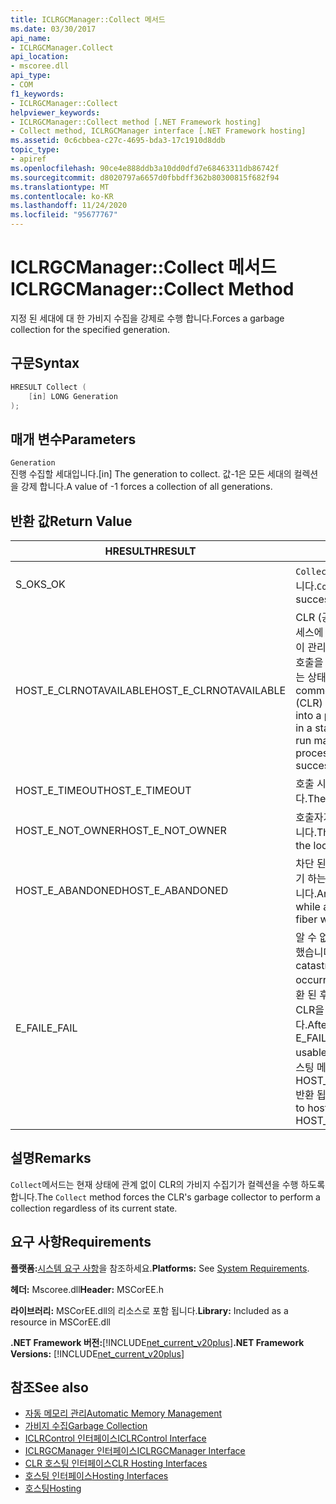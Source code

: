 ```yaml
---
title: ICLRGCManager::Collect 메서드
ms.date: 03/30/2017
api_name:
- ICLRGCManager.Collect
api_location:
- mscoree.dll
api_type:
- COM
f1_keywords:
- ICLRGCManager::Collect
helpviewer_keywords:
- ICLRGCManager::Collect method [.NET Framework hosting]
- Collect method, ICLRGCManager interface [.NET Framework hosting]
ms.assetid: 0c6cbbea-c27c-4695-bda3-17c1910d8ddb
topic_type:
- apiref
ms.openlocfilehash: 90ce4e888ddb3a10dd0dfd7e68463311db86742f
ms.sourcegitcommit: d8020797a6657d0fbbdff362b80300815f682f94
ms.translationtype: MT
ms.contentlocale: ko-KR
ms.lasthandoff: 11/24/2020
ms.locfileid: "95677767"
---
```

# <a name="iclrgcmanagercollect-method"></a><span data-ttu-id="06883-102">ICLRGCManager::Collect 메서드</span><span class="sxs-lookup"><span data-stu-id="06883-102">ICLRGCManager::Collect Method</span></span>

<span data-ttu-id="06883-103">지정 된 세대에 대 한 가비지 수집을 강제로 수행 합니다.</span><span class="sxs-lookup"><span data-stu-id="06883-103">Forces a garbage collection for the specified generation.</span></span>  
  
## <a name="syntax"></a><span data-ttu-id="06883-104">구문</span><span class="sxs-lookup"><span data-stu-id="06883-104">Syntax</span></span>  
  
```cpp  
HRESULT Collect (  
    [in] LONG Generation  
);  
```  
  
## <a name="parameters"></a><span data-ttu-id="06883-105">매개 변수</span><span class="sxs-lookup"><span data-stu-id="06883-105">Parameters</span></span>  

 `Generation`  
 <span data-ttu-id="06883-106">진행 수집할 세대입니다.</span><span class="sxs-lookup"><span data-stu-id="06883-106">[in] The generation to collect.</span></span> <span data-ttu-id="06883-107">값-1은 모든 세대의 컬렉션을 강제 합니다.</span><span class="sxs-lookup"><span data-stu-id="06883-107">A value of -1 forces a collection of all generations.</span></span>  
  
## <a name="return-value"></a><span data-ttu-id="06883-108">반환 값</span><span class="sxs-lookup"><span data-stu-id="06883-108">Return Value</span></span>  
  
|<span data-ttu-id="06883-109">HRESULT</span><span class="sxs-lookup"><span data-stu-id="06883-109">HRESULT</span></span>|<span data-ttu-id="06883-110">설명</span><span class="sxs-lookup"><span data-stu-id="06883-110">Description</span></span>|  
|-------------|-----------------|  
|<span data-ttu-id="06883-111">S_OK</span><span class="sxs-lookup"><span data-stu-id="06883-111">S_OK</span></span>|<span data-ttu-id="06883-112">`Collect` 성공적으로 반환 되었습니다.</span><span class="sxs-lookup"><span data-stu-id="06883-112">`Collect` returned successfully.</span></span>|  
|<span data-ttu-id="06883-113">HOST_E_CLRNOTAVAILABLE</span><span class="sxs-lookup"><span data-stu-id="06883-113">HOST_E_CLRNOTAVAILABLE</span></span>|<span data-ttu-id="06883-114">CLR (공용 언어 런타임)이 프로세스에 로드 되지 않았거나 CLR이 관리 코드를 실행할 수 없거나 호출을 성공적으로 처리할 수 없는 상태에 있습니다.</span><span class="sxs-lookup"><span data-stu-id="06883-114">The common language runtime (CLR) has not been loaded into a process, or the CLR is in a state in which it cannot run managed code or process the call successfully.</span></span>|  
|<span data-ttu-id="06883-115">HOST_E_TIMEOUT</span><span class="sxs-lookup"><span data-stu-id="06883-115">HOST_E_TIMEOUT</span></span>|<span data-ttu-id="06883-116">호출 시간이 초과 되었습니다.</span><span class="sxs-lookup"><span data-stu-id="06883-116">The call timed out.</span></span>|  
|<span data-ttu-id="06883-117">HOST_E_NOT_OWNER</span><span class="sxs-lookup"><span data-stu-id="06883-117">HOST_E_NOT_OWNER</span></span>|<span data-ttu-id="06883-118">호출자가 잠금을 소유 하지 않습니다.</span><span class="sxs-lookup"><span data-stu-id="06883-118">The caller does not own the lock.</span></span>|  
|<span data-ttu-id="06883-119">HOST_E_ABANDONED</span><span class="sxs-lookup"><span data-stu-id="06883-119">HOST_E_ABANDONED</span></span>|<span data-ttu-id="06883-120">차단 된 스레드나 파이버에서 대기 하는 동안 이벤트를 취소 했습니다.</span><span class="sxs-lookup"><span data-stu-id="06883-120">An event was canceled while a blocked thread or fiber was waiting on it.</span></span>|  
|<span data-ttu-id="06883-121">E_FAIL</span><span class="sxs-lookup"><span data-stu-id="06883-121">E_FAIL</span></span>|<span data-ttu-id="06883-122">알 수 없는 치명적인 오류가 발생 했습니다.</span><span class="sxs-lookup"><span data-stu-id="06883-122">An unknown catastrophic failure occurred.</span></span> <span data-ttu-id="06883-123">메서드가 E_FAIL 반환 된 후에는 프로세스 내에서 CLR을 더 이상 사용할 수 없습니다.</span><span class="sxs-lookup"><span data-stu-id="06883-123">After a method returns E_FAIL, the CLR is no longer usable within the process.</span></span> <span data-ttu-id="06883-124">호스팅 메서드를 이후에 호출 하면 HOST_E_CLRNOTAVAILABLE 반환 됩니다.</span><span class="sxs-lookup"><span data-stu-id="06883-124">Subsequent calls to hosting methods return HOST_E_CLRNOTAVAILABLE.</span></span>|  
  
## <a name="remarks"></a><span data-ttu-id="06883-125">설명</span><span class="sxs-lookup"><span data-stu-id="06883-125">Remarks</span></span>  

 <span data-ttu-id="06883-126">`Collect`메서드는 현재 상태에 관계 없이 CLR의 가비지 수집기가 컬렉션을 수행 하도록 합니다.</span><span class="sxs-lookup"><span data-stu-id="06883-126">The `Collect` method forces the CLR's garbage collector to perform a collection regardless of its current state.</span></span>  
  
## <a name="requirements"></a><span data-ttu-id="06883-127">요구 사항</span><span class="sxs-lookup"><span data-stu-id="06883-127">Requirements</span></span>  

 <span data-ttu-id="06883-128">**플랫폼:**[시스템 요구 사항](../../get-started/system-requirements.md)을 참조하세요.</span><span class="sxs-lookup"><span data-stu-id="06883-128">**Platforms:** See [System Requirements](../../get-started/system-requirements.md).</span></span>  
  
 <span data-ttu-id="06883-129">**헤더:** Mscoree.dll</span><span class="sxs-lookup"><span data-stu-id="06883-129">**Header:** MSCorEE.h</span></span>  
  
 <span data-ttu-id="06883-130">**라이브러리:** MSCorEE.dll의 리소스로 포함 됩니다.</span><span class="sxs-lookup"><span data-stu-id="06883-130">**Library:** Included as a resource in MSCorEE.dll</span></span>  
  
 <span data-ttu-id="06883-131">**.NET Framework 버전:**[!INCLUDE[net_current_v20plus](../../../../includes/net-current-v20plus-md.md)]</span><span class="sxs-lookup"><span data-stu-id="06883-131">**.NET Framework Versions:** [!INCLUDE[net_current_v20plus](../../../../includes/net-current-v20plus-md.md)]</span></span>  
  
## <a name="see-also"></a><span data-ttu-id="06883-132">참조</span><span class="sxs-lookup"><span data-stu-id="06883-132">See also</span></span>

- [<span data-ttu-id="06883-133">자동 메모리 관리</span><span class="sxs-lookup"><span data-stu-id="06883-133">Automatic Memory Management</span></span>](../../../standard/automatic-memory-management.md)
- [<span data-ttu-id="06883-134">가비지 수집</span><span class="sxs-lookup"><span data-stu-id="06883-134">Garbage Collection</span></span>](../../../standard/garbage-collection/index.md)
- [<span data-ttu-id="06883-135">ICLRControl 인터페이스</span><span class="sxs-lookup"><span data-stu-id="06883-135">ICLRControl Interface</span></span>](iclrcontrol-interface.md)
- [<span data-ttu-id="06883-136">ICLRGCManager 인터페이스</span><span class="sxs-lookup"><span data-stu-id="06883-136">ICLRGCManager Interface</span></span>](iclrgcmanager-interface.md)
- [<span data-ttu-id="06883-137">CLR 호스팅 인터페이스</span><span class="sxs-lookup"><span data-stu-id="06883-137">CLR Hosting Interfaces</span></span>](clr-hosting-interfaces.md)
- [<span data-ttu-id="06883-138">호스팅 인터페이스</span><span class="sxs-lookup"><span data-stu-id="06883-138">Hosting Interfaces</span></span>](hosting-interfaces.md)
- [<span data-ttu-id="06883-139">호스팅</span><span class="sxs-lookup"><span data-stu-id="06883-139">Hosting</span></span>](index.md)
